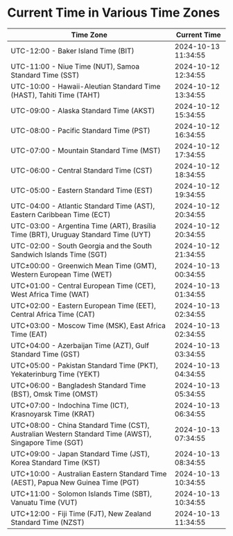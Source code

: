 # Current Time in Various Time Zones

| Time Zone | Current Time |
|-----------|--------------|
| UTC-12:00 - Baker Island Time (BIT) | 2024-10-13 11:34:55 |
| UTC-11:00 - Niue Time (NUT), Samoa Standard Time (SST) | 2024-10-12 12:34:55 |
| UTC-10:00 - Hawaii-Aleutian Standard Time (HAST), Tahiti Time (TAHT) | 2024-10-12 13:34:55 |
| UTC-09:00 - Alaska Standard Time (AKST) | 2024-10-12 15:34:55 |
| UTC-08:00 - Pacific Standard Time (PST) | 2024-10-12 16:34:55 |
| UTC-07:00 - Mountain Standard Time (MST) | 2024-10-12 17:34:55 |
| UTC-06:00 - Central Standard Time (CST) | 2024-10-12 18:34:55 |
| UTC-05:00 - Eastern Standard Time (EST) | 2024-10-12 19:34:55 |
| UTC-04:00 - Atlantic Standard Time (AST), Eastern Caribbean Time (ECT) | 2024-10-12 20:34:55 |
| UTC-03:00 - Argentina Time (ART), Brasília Time (BRT), Uruguay Standard Time (UYT) | 2024-10-12 20:34:55 |
| UTC-02:00 - South Georgia and the South Sandwich Islands Time (SGT) | 2024-10-12 21:34:55 |
| UTC±00:00 - Greenwich Mean Time (GMT), Western European Time (WET) | 2024-10-13 00:34:55 |
| UTC+01:00 - Central European Time (CET), West Africa Time (WAT) | 2024-10-13 01:34:55 |
| UTC+02:00 - Eastern European Time (EET), Central Africa Time (CAT) | 2024-10-13 02:34:55 |
| UTC+03:00 - Moscow Time (MSK), East Africa Time (EAT) | 2024-10-13 02:34:55 |
| UTC+04:00 - Azerbaijan Time (AZT), Gulf Standard Time (GST) | 2024-10-13 03:34:55 |
| UTC+05:00 - Pakistan Standard Time (PKT), Yekaterinburg Time (YEKT) | 2024-10-13 04:34:55 |
| UTC+06:00 - Bangladesh Standard Time (BST), Omsk Time (OMST) | 2024-10-13 05:34:55 |
| UTC+07:00 - Indochina Time (ICT), Krasnoyarsk Time (KRAT) | 2024-10-13 06:34:55 |
| UTC+08:00 - China Standard Time (CST), Australian Western Standard Time (AWST), Singapore Time (SGT) | 2024-10-13 07:34:55 |
| UTC+09:00 - Japan Standard Time (JST), Korea Standard Time (KST) | 2024-10-13 08:34:55 |
| UTC+10:00 - Australian Eastern Standard Time (AEST), Papua New Guinea Time (PGT) | 2024-10-13 10:34:55 |
| UTC+11:00 - Solomon Islands Time (SBT), Vanuatu Time (VUT) | 2024-10-13 10:34:55 |
| UTC+12:00 - Fiji Time (FJT), New Zealand Standard Time (NZST) | 2024-10-13 11:34:55 |

